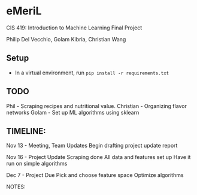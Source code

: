 # eMeriL
CIS 419: Introduction to Machine Learning
Final Project

Philip Del Vecchio, Golam Kibria, Christian Wang

## Setup
- In a virtual environment, run `pip install -r requirements.txt`

## TODO
Phil - Scraping recipes and nutritional value.
Christian - Organizing flavor networks
Golam - Set up ML algorithms using sklearn


## TIMELINE:
Nov 13 - Meeting, Team Updates
Begin drafting project update report

Nov 16 - Project Update
Scraping done
All data and features set up
Have it run on simple algorithms
                
Dec 7 - Project Due
Pick and choose feature space
Optimize algorithms


NOTES:




